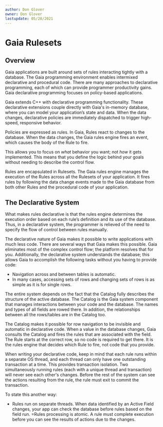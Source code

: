 ```yaml
---
author: Don Glover
owner: Don Glover
lastupdate: 05/28/2021
---
```


# Gaia Rulesets

## Overview

Gaia applications are built around sets of rules interacting tightly with a database. The Gaia programming environment enables intermixed declarative and procedural code. There are many approaches to declarative programming, each of which can provide programmer productivity gains. Gaia declarative programming focuses on policy-based applications.

Gaia extends C++ with declarative programming functionality. These declarative extensions couple directly with Gaia's in-memory database, where you can model your application’s state and data. When the data changes, declarative policies are immediately dispatched to trigger high-speed, responsive behavior.

Policies are expressed as rules. In Gaia, Rules react to changes to the database. When the data changes, the Gaia rules engine fires an event, which causes the body of the Rule to fire. 

This allows you to focus on *what* behavior you want; not *how* it gets implemented. This means that you define the logic behind your goals without needing to describe the control flow.

Rules are encapsulated in Rulesets. The Gaia rules engine manages the execution of the Rules across all the Rulesets of your application. It fires rules by following the data change events made to the Gaia database from both other Rules and the procedural code of your application.

## The Declarative System

What makes rules declarative is that the rules engine determines the execution order based on each rule’s definition and its use of the database. Thus, in a declarative system, the programmer is relieved of the need to specify the flow of control between rules manually.

The declarative nature of Gaia makes it possible to write applications with much less code. There are several ways that Gaia makes this possible. Gaia eliminates most of the complex control flow; the platform resolves that for you. Additionally, the declarative system understands the database; this allows Gaia to accomplish the following tasks without you having to provide code:

- Navigation across and between tables is automatic.
- In many cases, accessing sets of rows and changing sets of rows is as simple as it is for single rows.

The entire system depends on the fact that the Catalog fully describes the structure of the active database. The Catalog is the Gaia system component that manages interactions between your code and the database. The names and types of all fields are rowed there. In addition, the relationships between all the rows/tables are in the Catalog too.

The Catalog makes it possible for row navigation to be invisible and automatic in declarative code. When a value in the database changes, Gaia consults the Catalog and fires the rules that are associated with the field. The Rule starts at the correct row, so no code is required to get there. It is the rules engine that decides which Rule to fire, not code that you provide.

When writing your declarative code, keep in mind that each rule runs within a separate OS thread, and each thread can only have one outstanding transaction at a time. This provides transaction isolation. Two simultaneously running rules (each with a unique thread and transaction) will never see each other's changes. Before the rest of the system can see the actions resulting from the rule, the rule must exit to commit the transaction.

To state this another way:

- Rules run on separate threads. When data identified by an Active Field changes, your app can check the database before rules based on the field run. 
=Rules processing is atomic. A rule must complete execution before you can see the results of actions due to the changes.

